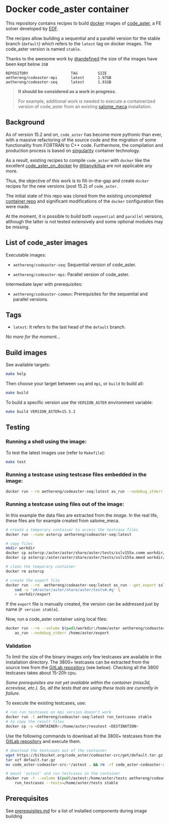 # Docker code_aster container

This repository contains recipes to build [docker](https://www.docker.com/) images of [code_aster](https://code-aster.org), a FE solver developed by [EDF](https://www.edf.fr/).

The recipes allow building a sequential and a parallel
version for the stable branch (`default`) which refers to the `latest`
tag on docker images.
The code_aster version is named `stable`.

Thanks to the awesome work by [@andefined](https://github.com/andefined) the size of the images have been kept below `2GB`
```
REPOSITORY                   TAG         SIZE
aethereng/codeaster-mpi      latest      1.97GB
aethereng/codeaster-seq      latest      1.91GB
```


> **It should be considered as a work in progress.**
>
> For example, additional work is needed to execute a containerized version of
  code_aster from an existing
  [salome_meca](https://www.code-aster.org/spip.php?article295)
  installation.



## Background

As of version 15.2 and on, `code_aster` has become more pythonic than ever, with a massive refactoring of the source code and the migration of some functionality from FORTRAN to C++ code. Furthermore, the compilation and production process is based on [singularity](https://www.sylabs.io/docs/) container technology.

As a result, existing recipes to compile `code_aster` with `docker` like the excellent [code_aster_on_docker](https://github.com/tianyikillua/code_aster_on_docker) by [@tianyikillua](https://github.com/tianyikillua) are not applicable any more.

Thus, the objective of this work is to fill-in-the-gap and create `docker` recipes for the new versions (post 15.2) of `code_aster`.

The initial state of this repo was cloned from the existing uncompleted [container repo](https://github.com/codeaster/container) and significant modifications of the `docker` configuration files were made.

At the moment, it is possible to build both `sequential` and `parallel` versions, although the latter is not tested extensively and some optional modules may be missing.



## List of code_aster images

Executable images:

- `aethereng/codeaster-seq`: Sequential version of code_aster.

- `aethereng/codeaster-mpi`: Parallel version of code_aster.

Intermediate layer with prerequisites:

- `aethereng/codeaster-common`: Prerequisites for the sequential and
  parallel versions.


## Tags

- `latest`: It refers to the last head of the `default` branch.

*No more for the moment...*


## Build images

See available targets:

``` bash
make help
```

Then choose your target between `seq` and `mpi`, or `build` to build all:

``` bash
make build
```

To build a specific version use the `VERSION_ASTER` environment variable:

```bash
make build VERSION_ASTER=15.5.2
```

## Testing

### Running a shell using the image:

To test the latest images use (refer to `Makefile`):

``` bash
make test
```

### Running a testcase using testcase files embedded in the image:

``` bash
docker run --rm aethereng/codeaster-seq:latest as_run --nodebug_stderr --test zzzz100f
```

### Running a testcase using files out of the image:

In this example the data files are extracted from the *image*.
In the real life, these files are for example created from salome_meca.

``` bash
# create a temporary container to access the testcase files
docker run --name astercp aethereng/codeaster-seq:latest

# copy files
mkdir workdir
docker cp astercp:/aster/aster/share/aster/tests/sslv155a.comm workdir/
docker cp astercp:/aster/aster/share/aster/tests/sslv155a.mmed workdir/

# clean the temporary container
docker rm astercp

# create the export file
docker run --rm  aethereng/codeaster-seq:latest as_run --get_export sslv155a --nodebug_stderr | \
    sed -e 's#/aster/aster/share/aster/tests#.#g' \
    > workdir/export
```

If the `export` file is manually created, the version can be addressed just
by name (`P version stable`).

Now, run a code_aster container using local files:

``` bash
docker run --rm --volume $(pwd)/workdir:/home/aster aethereng/codeaster-seq:latest \
    as_run --nodebug_stderr /home/aster/export
```

### Validation

To limit the size of the binary images only few testcases are available in the
installation directory.
The 3800+ testcases can be extracted from the source tree from the
[GitLab repository](https://gitlab.com/codeaster/src)
(see below).
Checking all the 3800 testcases takes about 15-20h cpu.

*Some prerequisites are not yet available within the container
(miss3d, ecrevisse, etc.). So, all the tests that are using these tools
are currently in failure.*

To execute the existing testcases, use:

``` bash
# run run_testcases on mpi version doesn't work
docker run -t aethereng/codeaster-seq:latest run_testcases stable
# to copy the result files
docker cp -a <CONTAINER>:/home/aster/resutest <DESTINATION>
```

Use the following commands to download all the 3800+ testcases from the
[GitLab repository](https://gitlab.com/codeaster/src) and
execute them.

``` bash
# download the testcases out of the container
wget https://bitbucket.org/code_aster/codeaster-src/get/default.tar.gz
tar xzf default.tar.gz
mv code_aster-codeaster-src-*/astest . && rm -rf code_aster-codeaster-src-*

# mount 'astest' and run testcases in the container
docker run -t --volume $(pwd)/astest:/home/aster/tests aethereng/codeaster-seq:latest \
    run_testcases --tests=/home/aster/tests stable
```


## Prerequisites

See [prerequisites.md](./prerequisites.md) for a list of installed components during image building

